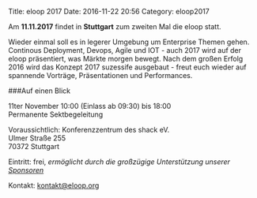 Title: eloop 2017
Date: 2016-11-22 20:56
Category: eloop2017

Am **11.11.2017** findet in **Stuttgart** zum zweiten Mal die eloop statt.

Wieder einmal soll es in legerer Umgebung um Enterprise Themen gehen. Continous Deployment, Devops, Agile und IOT - auch 2017 wird auf der eloop präsentiert, was Märkte morgen bewegt. Nach dem großen Erfolg 2016 wird das Konzept 2017 suzessife ausgebaut - freut euch wieder auf spannende Vorträge, Präsentationen und Performances.

###Auf einen Blick

11ter November 10:00 (Einlass ab 09:30) bis 18:00  
Permanente Sektbegeleitung

Voraussichtlich:
Konferenzzentrum des shack eV.  
Ulmer Straße 255  
70372 Stuttgart

Eintritt: frei, _ermöglicht durch die großzügige Unterstützung unserer [Sponsoren]({filename}pages/Sponsoren.md)_

Kontakt: [kontakt@eloop.org](mailto:kontakt@eloop.org)

